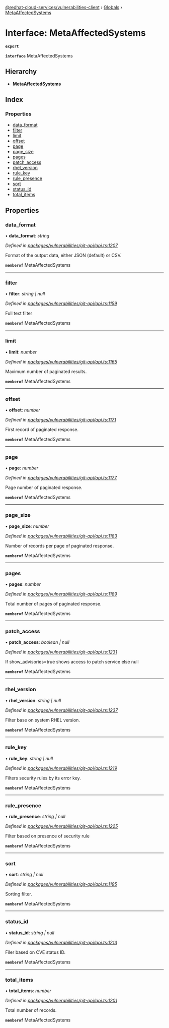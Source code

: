 [@redhat-cloud-services/vulnerabilities-client](../README.md) › [Globals](../globals.md) › [MetaAffectedSystems](metaaffectedsystems.md)

# Interface: MetaAffectedSystems

**`export`** 

**`interface`** MetaAffectedSystems

## Hierarchy

* **MetaAffectedSystems**

## Index

### Properties

* [data_format](metaaffectedsystems.md#data_format)
* [filter](metaaffectedsystems.md#filter)
* [limit](metaaffectedsystems.md#limit)
* [offset](metaaffectedsystems.md#offset)
* [page](metaaffectedsystems.md#page)
* [page_size](metaaffectedsystems.md#page_size)
* [pages](metaaffectedsystems.md#pages)
* [patch_access](metaaffectedsystems.md#patch_access)
* [rhel_version](metaaffectedsystems.md#rhel_version)
* [rule_key](metaaffectedsystems.md#rule_key)
* [rule_presence](metaaffectedsystems.md#rule_presence)
* [sort](metaaffectedsystems.md#sort)
* [status_id](metaaffectedsystems.md#status_id)
* [total_items](metaaffectedsystems.md#total_items)

## Properties

###  data_format

• **data_format**: *string*

*Defined in [packages/vulnerabilities/git-api/api.ts:1207](https://github.com/fhlavac/javascript-clients/blob/master/packages/vulnerabilities/git-api/api.ts#L1207)*

Format of the output data, either JSON (default) or CSV.

**`memberof`** MetaAffectedSystems

___

###  filter

• **filter**: *string | null*

*Defined in [packages/vulnerabilities/git-api/api.ts:1159](https://github.com/fhlavac/javascript-clients/blob/master/packages/vulnerabilities/git-api/api.ts#L1159)*

Full text filter

**`memberof`** MetaAffectedSystems

___

###  limit

• **limit**: *number*

*Defined in [packages/vulnerabilities/git-api/api.ts:1165](https://github.com/fhlavac/javascript-clients/blob/master/packages/vulnerabilities/git-api/api.ts#L1165)*

Maximum number of paginated results.

**`memberof`** MetaAffectedSystems

___

###  offset

• **offset**: *number*

*Defined in [packages/vulnerabilities/git-api/api.ts:1171](https://github.com/fhlavac/javascript-clients/blob/master/packages/vulnerabilities/git-api/api.ts#L1171)*

First record of paginated response.

**`memberof`** MetaAffectedSystems

___

###  page

• **page**: *number*

*Defined in [packages/vulnerabilities/git-api/api.ts:1177](https://github.com/fhlavac/javascript-clients/blob/master/packages/vulnerabilities/git-api/api.ts#L1177)*

Page number of paginated response.

**`memberof`** MetaAffectedSystems

___

###  page_size

• **page_size**: *number*

*Defined in [packages/vulnerabilities/git-api/api.ts:1183](https://github.com/fhlavac/javascript-clients/blob/master/packages/vulnerabilities/git-api/api.ts#L1183)*

Number of records per page of paginated response.

**`memberof`** MetaAffectedSystems

___

###  pages

• **pages**: *number*

*Defined in [packages/vulnerabilities/git-api/api.ts:1189](https://github.com/fhlavac/javascript-clients/blob/master/packages/vulnerabilities/git-api/api.ts#L1189)*

Total number of pages of paginated response.

**`memberof`** MetaAffectedSystems

___

###  patch_access

• **patch_access**: *boolean | null*

*Defined in [packages/vulnerabilities/git-api/api.ts:1231](https://github.com/fhlavac/javascript-clients/blob/master/packages/vulnerabilities/git-api/api.ts#L1231)*

If show_advisories=true shows access to patch service else null

**`memberof`** MetaAffectedSystems

___

###  rhel_version

• **rhel_version**: *string | null*

*Defined in [packages/vulnerabilities/git-api/api.ts:1237](https://github.com/fhlavac/javascript-clients/blob/master/packages/vulnerabilities/git-api/api.ts#L1237)*

Filter base on system RHEL version.

**`memberof`** MetaAffectedSystems

___

###  rule_key

• **rule_key**: *string | null*

*Defined in [packages/vulnerabilities/git-api/api.ts:1219](https://github.com/fhlavac/javascript-clients/blob/master/packages/vulnerabilities/git-api/api.ts#L1219)*

Filters security rules by its error key.

**`memberof`** MetaAffectedSystems

___

###  rule_presence

• **rule_presence**: *string | null*

*Defined in [packages/vulnerabilities/git-api/api.ts:1225](https://github.com/fhlavac/javascript-clients/blob/master/packages/vulnerabilities/git-api/api.ts#L1225)*

Filter based on presence of security rule

**`memberof`** MetaAffectedSystems

___

###  sort

• **sort**: *string | null*

*Defined in [packages/vulnerabilities/git-api/api.ts:1195](https://github.com/fhlavac/javascript-clients/blob/master/packages/vulnerabilities/git-api/api.ts#L1195)*

Sorting filter.

**`memberof`** MetaAffectedSystems

___

###  status_id

• **status_id**: *string | null*

*Defined in [packages/vulnerabilities/git-api/api.ts:1213](https://github.com/fhlavac/javascript-clients/blob/master/packages/vulnerabilities/git-api/api.ts#L1213)*

Filer based on CVE status ID.

**`memberof`** MetaAffectedSystems

___

###  total_items

• **total_items**: *number*

*Defined in [packages/vulnerabilities/git-api/api.ts:1201](https://github.com/fhlavac/javascript-clients/blob/master/packages/vulnerabilities/git-api/api.ts#L1201)*

Total number of records.

**`memberof`** MetaAffectedSystems
